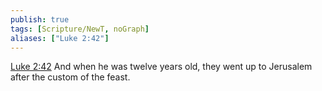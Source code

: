 ```yaml
---
publish: true
tags: [Scripture/NewT, noGraph]
aliases: ["Luke 2:42"]
---
```

[Luke 2:42](https://churchofjesuschrist.org/study/scriptures/nt/luke/2?lang=eng&id=p42#p42) And when he was twelve years old, they went up to Jerusalem after the custom of the feast.
